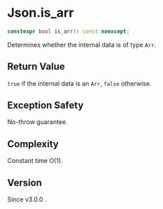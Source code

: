 # **Json.is_arr**

```cpp
constexpr bool is_arr() const noexcept;
```

Determines whether the internal data is of type `Arr`.

## Return Value
`true` if the internal data is an `Arr`, `false` otherwise.

## Exception Safety
No-throw guarantee.

## Complexity
Constant time O(1).

## Version

Since v3.0.0 .